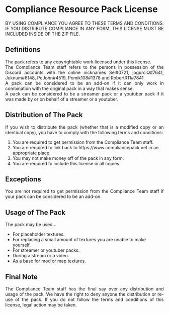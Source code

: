 <div id="English">
	<h1>Compliance Resource Pack License</h1>
	<p align="justify">
		BY USING COMPLIANCE YOU AGREE TO THESE TERMS AND CONDITIONS. IF YOU DISTRIBUTE COMPLIANCE IN ANY FORM, THIS LICENSE MUST BE INCLUDED INSIDE OF THE ZIP FILE.
	</p>
	<h2>Definitions</h2>
	<p align="justify">
		The pack refers to any copyrightable work licensed under this license.
		<br>
		The Compliance Team staff refers to the persons in possession of the Discord accounts with the online nicknames Sei#0721, jogurciQ#7641, Juknum#6148, PeJohn#4519, Pomik108#1378 and RobertR11#7841.
		<br>
		A pack can be considered to be an add-on if it can only work in combination with the original pack in a way that makes sense.
		<br>
		A pack can be considered to be a streamer pack or a youtuber pack if it was made by or on behalf of a streamer or a youtuber.
	</p>
	<h2>Distribution of The Pack</h2>
	<p align="justify">
		If you wish to distribute the pack (whether that is a modified copy or an identical copy), you have to comply with the following terms and conditions:
		<ol>
			<li>You are required to get permission from the Compliance Team staff.</li>
			<li>You are required to link back to https://www.compliancepack.net in an appropriate place.</li>
			<li>You may not make money off of the pack in any form.</li>
			<li>You are required to include this license in all copies.</li>
		</ol>
	</p>
	<h2>Exceptions</h2>
	<p align="justify">
		You are not required to get permission from the Compliance Team staff if your pack can be considered to be an add-on.
	</p>
	<h2>Usage of The Pack</h2>
	<p>
		The pack may be used...
		<ul>
			<li>For placeholder textures.</li>
			<li>For replacing a small amount of textures you are unable to make yourself.</li>
			<li>For streamer or youtuber packs.</li>
			<li>During a stream or a video.</li>
			<li>As a base for mod or map textures.</li>
		</ul>
	</p>
	<h2>Final Note</h2>
	<p align="justify">
		The Compliance Team staff has the final say over any distribution and usage of the pack. We have the right to deny anyone the distribution or re-use of the pack. If you do not follow the terms and conditions of this license, legal action may be taken.
	</p>
</div>
